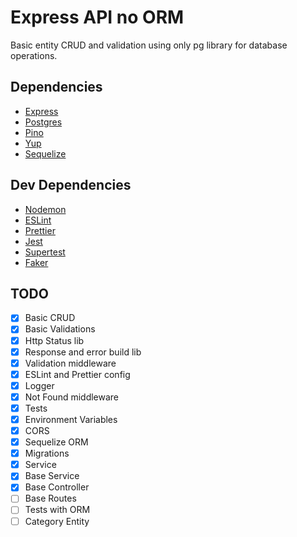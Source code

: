 # Express API no ORM

Basic entity CRUD and validation using only pg library for database operations.

## Dependencies
- [Express](https://expressjs.com)
- [Postgres](https://node-postgres.com)
- [Pino](https://getpino.io)
- [Yup](https://github.com/jquense/yup)
- [Sequelize](https://sequelize.org/v5)

## Dev Dependencies
- [Nodemon](https://nodemon.io)
- [ESLint](https://eslint.org)
- [Prettier](https://prettier.io)
- [Jest](https://jestjs.io)
- [Supertest](https://www.npmjs.com/package/supertest)
- [Faker](https://github.com/Marak/faker.js)

## TODO
- [x] Basic CRUD
- [x] Basic Validations
- [x] Http Status lib
- [x] Response and error build lib
- [x] Validation middleware
- [x] ESLint and Prettier config
- [x] Logger
- [x] Not Found middleware
- [x] Tests
- [x] Environment Variables
- [x] CORS
- [x] Sequelize ORM
- [x] Migrations
- [x] Service
- [x] Base Service
- [x] Base Controller
- [ ] Base Routes
- [ ] Tests with ORM
- [ ] Category Entity
